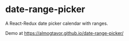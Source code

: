 # date-range-picker
 A React-Redux date picker calendar with ranges.
 
 Demo at https://almogtavor.github.io/date-range-picker/
